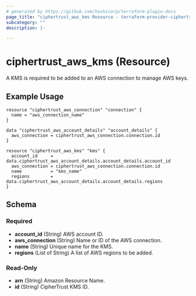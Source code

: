 ```yaml
---
# generated by https://github.com/hashicorp/terraform-plugin-docs
page_title: "ciphertrust_aws_kms Resource - terraform-provider-ciphertrust"
subcategory: ""
description: |-

---
```


# ciphertrust_aws_kms (Resource)

A KMS is required to be added to an AWS connection to manage AWS keys.

## Example Usage

```hcl
resource "ciphertrust_aws_connection" "connection" {
  name = "aws_connection_name"
}

data "ciphertrust_aws_account_details" "account_details" {
  aws_connection = ciphertrust_aws_connection.connection.id
}

resource "ciphertrust_aws_kms" "kms" {
  account_id     = data.ciphertrust_aws_account_details.account_details.account_id
  aws_connection = ciphertrust_aws_connection.connection.id
  name           = "kms_name"
  regions        = data.ciphertrust_aws_account_details.account_details.regions
}
```

<!-- schema generated by tfplugindocs -->
## Schema

### Required

- **account_id** (String) AWS account ID.
- **aws_connection** (String) Name or ID of the AWS connection.
- **name** (String) Unique name for the KMS.
- **regions** (List of String) A list of AWS regions to be added.

### Read-Only

- **arn** (String) Amazon Resource Name.
- **id** (String) CipherTrust KMS ID.


